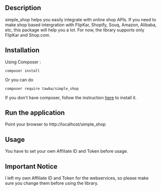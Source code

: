 ## Description

simple_shop helps you easily integrate with online shop APIs.
If you need to make shop based intergration with FlipKar, Shopify, Souq, Amazon, Alibaba, etc,
this package will help you a lot. For now, the library supports only FlipKar and Shop.com.


## Installation
Using Composer :

```
composer install
```

Or you can do

```
composer require tawba/simple_shop
```

If you don't have composer, follow the instruction [here](https://getcomposer.org/) to install it.


## Run the application

Point your browser to http://localhost/simple_shop


## Usage

You have to set your own Affiliate ID and Token before usage.


## Important Notice

I left my own Affiliate ID and Token for the webservices, so please make sure you change them before using the library.

